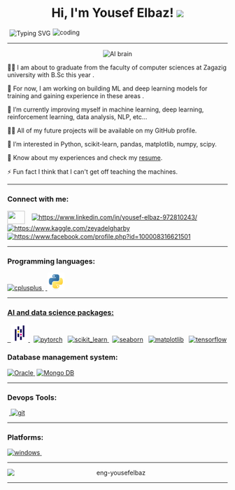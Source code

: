 <h1 align="center">
Hi, I'm Yousef Elbaz!
  <img src="https://media.giphy.com/media/hvRJCLFzcasrR4ia7z/giphy.gif" width="30"></h1>
<img align="right" alt="coding" width="400" src="https://user-images.githubusercontent.com/55389276/140866485-8fb1c876-9a8f-4d6a-98dc-08c4981eaf70.gif">
<center>
<p align="center">
<img align="center" style="text-align:center" src="https://readme-typing-svg.demolab.com?font=Fira+Code&weight=600&duration=2000&pause=1000&color=F74726&width=500&lines=I+am+interesting+in+ML+And+DL;And+I hope to be+expert+in+DataScience;Please,+Feel+free+to+ contact+with+me.+" alt="Typing SVG" /></p>
</center>

<hr>
<center>
<p align="center">
<img align="center" style="text-align:center" width="200" height="200" src="https://trabeya.com/wp-content/uploads/2020/09/fin-brain2-1.gif" alt="AI brain" /></p>
</center>

🧑‍🎓 I am about to graduate from the faculty of computer sciences at Zagazig university with B.Sc this year .

🔭 For now, I am working on building ML and deep learning models for training and gaining experience in these areas .

🌱 I’m currently improving myself in machine learning, deep learning, reinforcement learning, data analysis, NLP, etc...

👨‍💻 All of my future projects will be available on my GitHub profile.

💬 I’m interested in Python, scikit-learn, pandas, matplotlib, numpy, scipy.

📄 Know about my experiences and check my <a href="https://drive.google.com/file/d/1VQ9TDkV7VEsR-YcKpWKTULcFAJpCGh0O/view?usp=share_link" target="blank">resume</a>.

⚡ Fun fact I think that I can't get off teaching the machines.
<hr>
<h3 align="left">Connect with me:</h3>
<p align="left">
<a href="mailto:yousefelbaz104@gmail.com" target="blank"><img align="center" src="https://upload.wikimedia.org/wikipedia/commons/7/7e/Gmail_icon_%282020%29.svg" height="30" width="40"/></a>&nbsp;&nbsp;&nbsp;
<a href="https://www.linkedin.com/in/yousef-elbaz-972810243/" target="blank"><img align="center" src="https://raw.githubusercontent.com/rahuldkjain/github-profile-readme-generator/master/src/images/icons/Social/linked-in-alt.svg" alt="https://www.linkedin.com/in/yousef-elbaz-972810243/" height="30" width="40" /></a>
<a href="https://www.kaggle.com/yousefelbaz" target="blank"><img align="center" src="https://raw.githubusercontent.com/rahuldkjain/github-profile-readme-generator/master/src/images/icons/Social/kaggle.svg" alt="https://www.kaggle.com/zeyadelgharby" height="30" width="40" /></a>
<a href="https://www.facebook.com/profile.php?id=100008316621501" target="blank"><img align="center" src="https://raw.githubusercontent.com/rahuldkjain/github-profile-readme-generator/master/src/images/icons/Social/facebook.svg" alt="https://www.facebook.com/profile.php?id=100008316621501 " height="30" width="40" /></a>
</p>
<hr>
<h3 align "left">Programming languages:</h3>
<p>
 <a href="https://www.w3schools.com/java/" target="blank" rel="noreferrer"> <img src="https://cdn.jsdelivr.net/gh/devicons/devicon/icons/java/java-original.svg" alt="cplusplus" width="40" height="40"/> </a>&nbsp;<a href="https://www.python.org" target="blank" rel="noreferrer"> <img src="https://raw.githubusercontent.com/devicons/devicon/master/icons/python/python-original.svg" alt="python" width="40" height="40"/> 
<hr>          
<p>
<h3 align "left">AI and data science packages:</h3>
&nbsp; <a href="https://pandas.pydata.org/" target="_blank" rel="noreferrer"> <img src="https://raw.githubusercontent.com/devicons/devicon/2ae2a900d2f041da66e950e4d48052658d850630/icons/pandas/pandas-original.svg" alt="pandas" width="40" height="40"/> </a> &nbsp; <a href="https://pytorch.org/" target="blank" rel="noreferrer"> <img src="https://www.vectorlogo.zone/logos/pytorch/pytorch-icon.svg" alt="pytorch" width="40" height="40"/></a> &nbsp; <a href="https://scikit-learn.org/" target="blank" rel="noreferrer"> <img src="https://upload.wikimedia.org/wikipedia/commons/0/05/Scikit_learn_logo_small.svg" alt="scikit_learn" width="40" height="40"/> </a> &nbsp; <a href="https://seaborn.pydata.org/" target="blank" rel="noreferrer"><img src="https://seaborn.pydata.org/_images/logo-mark-lightbg.svg" alt="seaborn" width="40" height="40"/></a> &nbsp; <a href="https://matplotlib.org" target="blank" rel="noreferrer"><img alt="matplotlib" src="https://upload.wikimedia.org/wikipedia/commons/8/84/Matplotlib_icon.svg" width="40" height="40"></a> &nbsp; <a href="https://www.tensorflow.org" target="blank" rel="noreferrer"><img src="https://www.vectorlogo.zone/logos/tensorflow/tensorflow-icon.svg" alt="tensorflow" width="40" height="40"/></a></p>

<h3 align="left">Database management system:</h3>
<p>
<a href="https://www.oracle.com/" target="_blank" rel="noreferrer"><img src="https://cdn.jsdelivr.net/gh/devicons/devicon/icons/oracle/oracle-original.svg" alt="Oracle" width="40" height="40"/> </a>&nbsp;<a href="https://www.mongodb.com/" target="_blank" rel="noreferrer"><img src="https://cdn.jsdelivr.net/gh/devicons/devicon/icons/mongodb/mongodb-original.svg" alt="Mongo DB" width="40" height="40"/></a>
</p>          
<hr>          
<h3 align="left">Devops Tools:</h3>
</a>&nbsp;<a href="https://git-scm.com/" target="blank" rel="noreferrer"> <img src="https://www.vectorlogo.zone/logos/git-scm/git-scm-icon.svg" alt="git" width="40" height="40"/> </a>
<hr>
<h3 align="left">Platforms:</h3>
<p align="left"><a href="https://www.microsoft.com/en-us/software-download/windows10" target="blank" rel="noreferrer"> <img src="https://upload.wikimedia.org/wikipedia/commons/5/5f/Windows_logo_-_2012.svg" alt="windows" width="40" height="40"/> </a>&nbsp;
<hr>
<img align="center" style="text-align:center; display:block" src="https://github-readme-stats.vercel.app/api/top-langs?username=eng-zeyadtarek&show_icons=true&theme=dark&locale=en&layout=compact" alt="eng-yousefelbaz"/>
<hr>


